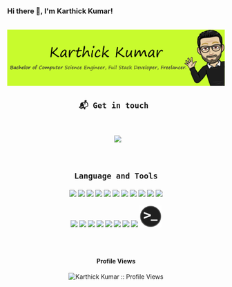 ### Hi there 👋, I'm Karthick Kumar!

<br />

<img src="https://github.com/karthicbe2405/karthicbe2405/blob/main/gitprofile%20image.png" alt="banner that says Karthick Kumar - BE CSE , Full Stack Developer , Freelancer.">

<h2 align = "center"> 

`📬 Get in touch
`</h2>

<br />
<p align = "center">
&nbsp; <a href="https://www.linkedin.com/in/karthick-kumar-867475191" target="_blank" rel="noopener noreferrer"><img src="https://img.shields.io/badge/linkedin-%230077B5.svg?&style=for-the-badge&logo=linkedin&logoColor=white" /></a>
</p>

<br>


<h2 align="center">

`
Language and Tools
`
</h2>
<p align="center">
<img src="https://img.icons8.com/color/48/000000/python.png"  width="50"/>
<img src="https://www.kindpng.com/picc/m/188-1882416_flask-python-logo-hd-png-download.png" width="50"/>
<img src="https://raghulrage.github.io/assets/img/opencv.png"  width="40"/>
<img src="https://img.icons8.com/dusk/48/000000/html-5.png"width="50"/>
<img src="https://img.icons8.com/dusk/64/000000/css3.png"width="50"/>
<img src="https://img.icons8.com/dusk/64/000000/javascript-logo.png"  width="50"/>
<img src="https://img.icons8.com/color/48/000000/typescript.png"  width="50"/>
<img src="https://img.icons8.com/color/48/000000/angularjs.png"  width="50"/>
<img src="https://img.icons8.com/nolan/64/react-native.png"  width="50"/>
<img src="https://raghulrage.github.io/assets/img/spring.png"  width="70"/>
<img src="https://img.icons8.com/color/48/000000/mysql.png"  width="50"/>
<br>
<br>
<img src="https://img.icons8.com/plasticine/100/000000/visual-studio-code-2019.png"  width="50"/>
<img src="https://img.icons8.com/fluent/48/000000/sublime-text.png" width="50"/>
<img src="https://img.icons8.com/dusk/64/000000/anaconda.png"  width="50"/>
<img src="https://img.icons8.com/color/48/000000/pycharm.png" width="50"/>
<img src="https://img.icons8.com/plasticine/400/000000/github.png"  width="50"/>
<img src="https://img.icons8.com/ultraviolet/80/000000/merge-git.png" width="50"/>
<img src="https://img.icons8.com/color/48/000000/spring-logo.png"  width="50"/>
<img src="https://img.icons8.com/color/48/000000/intellij-idea.png" width="50"/>
<img src="https://raw.githubusercontent.com/github/explore/80688e429a7d4ef2fca1e82350fe8e3517d3494d/topics/terminal/terminal.png"  width="50"/>

</p>
<br>
<br>


<!--### :zap: GitHub Stats-->
<!--
<center>
  <table>
    <tr>
        <td><img width="400px" align="left" src="https://github-readme-stats.ereshzealous.vercel.app/api/top-langs/?username=ereshzealous&hide=html&layout=compact&theme=buefy" /></td>
        <td><img width="495px" align="left" src="https://github-readme-stats.ereshzealous.vercel.app/api?username=ereshzealous&hide=html&layout=compact&theme=buefy"/></td>
    </tr>   
  </table>
</center> 
-->

<h4 align="center">Profile Views</h4>

<p align="center"><img src="https://profile-counter.glitch.me/{karthicbe2405}/count.svg" alt="Karthick Kumar :: Profile Views" /></p>


